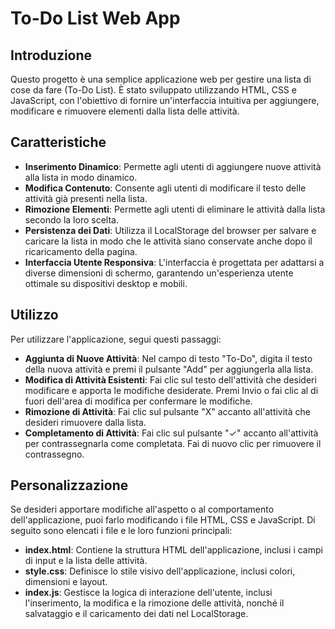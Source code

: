# To-Do List Web App

## Introduzione

Questo progetto è una semplice applicazione web per gestire una lista di cose da fare (To-Do List). È stato sviluppato utilizzando HTML, CSS e JavaScript, con l'obiettivo di fornire un'interfaccia intuitiva per aggiungere, modificare e rimuovere elementi dalla lista delle attività.

## Caratteristiche

- **Inserimento Dinamico**: Permette agli utenti di aggiungere nuove attività alla lista in modo dinamico.
- **Modifica Contenuto**: Consente agli utenti di modificare il testo delle attività già presenti nella lista.
- **Rimozione Elementi**: Permette agli utenti di eliminare le attività dalla lista secondo la loro scelta.
- **Persistenza dei Dati**: Utilizza il LocalStorage del browser per salvare e caricare la lista in modo che le attività siano conservate anche dopo il ricaricamento della pagina.
- **Interfaccia Utente Responsiva**: L'interfaccia è progettata per adattarsi a diverse dimensioni di schermo, garantendo un'esperienza utente ottimale su dispositivi desktop e mobili.

## Utilizzo

Per utilizzare l'applicazione, segui questi passaggi:

- **Aggiunta di Nuove Attività**: Nel campo di testo "To-Do", digita il testo della nuova attività e premi il pulsante "Add" per aggiungerla alla lista.
- **Modifica di Attività Esistenti**: Fai clic sul testo dell'attività che desideri modificare e apporta le modifiche desiderate. Premi Invio o fai clic al di fuori dell'area di modifica per confermare le modifiche.
- **Rimozione di Attività**: Fai clic sul pulsante "X" accanto all'attività che desideri rimuovere dalla lista.
- **Completamento di Attività**: Fai clic sul pulsante "✓" accanto all'attività per contrassegnarla come completata. Fai di nuovo clic per rimuovere il contrassegno.

## Personalizzazione

Se desideri apportare modifiche all'aspetto o al comportamento dell'applicazione, puoi farlo modificando i file HTML, CSS e JavaScript. Di seguito sono elencati i file e le loro funzioni principali:

- **index.html**: Contiene la struttura HTML dell'applicazione, inclusi i campi di input e la lista delle attività.
- **style.css**: Definisce lo stile visivo dell'applicazione, inclusi colori, dimensioni e layout.
- **index.js**: Gestisce la logica di interazione dell'utente, inclusi l'inserimento, la modifica e la rimozione delle attività, nonché il salvataggio e il caricamento dei dati nel LocalStorage.
